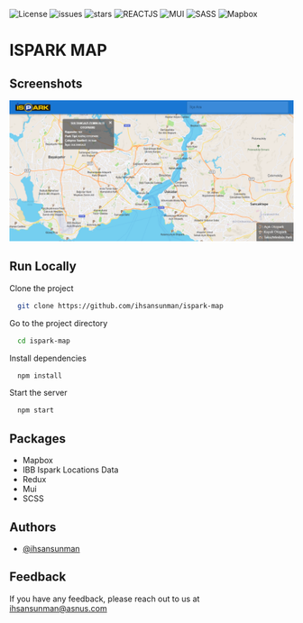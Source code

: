 ![License](https://img.shields.io/github/license/ihsansunman/ispark-map?style=for-the-badge) ![issues](https://img.shields.io/github/issues/ihsansunman/ispark-map?style=for-the-badge) ![stars](https://img.shields.io/github/stars/ihsansunman/ispark-map?style=for-the-badge) ![REACTJS](https://img.shields.io/badge/-ReactJs-61DAFB?logo=react&logoColor=white&style=for-the-badge) ![MUI](https://img.shields.io/badge/-mui-007FFF?logo=mui&logoColor=white&style=for-the-badge) ![SASS](https://img.shields.io/badge/-SASS-c6538c?logo=sass&logoColor=white&style=for-the-badge) ![Mapbox](https://img.shields.io/badge/-mapbox-000?logo=mapbox&logoColor=white&style=for-the-badge)


# ISPARK MAP

## Screenshots

![Screenshot](https://raw.githubusercontent.com/ihsansunman/ispark-map/master/src/images/screenshot.png)

## Run Locally

Clone the project

```bash
  git clone https://github.com/ihsansunman/ispark-map
```

Go to the project directory

```bash
  cd ispark-map
```

Install dependencies

```bash
  npm install
```

Start the server

```bash
  npm start
```

## Packages

- Mapbox
- IBB Ispark Locations Data
- Redux
- Mui
- SCSS

## Authors

- [@ihsansunman](https://www.github.com/ihsansunman)


## Feedback

If you have any feedback, please reach out to us at [ihsansunman@asnus.com](mailto:ihsansunman@asnus.com)
